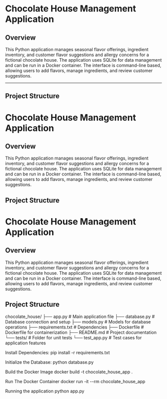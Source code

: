 # Chocolate House Management Application

## Overview
This Python application manages seasonal flavor offerings, ingredient inventory, and customer flavor suggestions and allergy concerns for a fictional chocolate house. The application uses SQLite for data management and can be run in a Docker container. The interface is command-line based, allowing users to add flavors, manage ingredients, and review customer suggestions.

---

## Project Structure
# Chocolate House Management Application

## Overview
This Python application manages seasonal flavor offerings, ingredient inventory, and customer flavor suggestions and allergy concerns for a fictional chocolate house. The application uses SQLite for data management and can be run in a Docker container. The interface is command-line based, allowing users to add flavors, manage ingredients, and review customer suggestions.



## Project Structure
# Chocolate House Management Application

## Overview
This Python application manages seasonal flavor offerings, ingredient inventory, and customer flavor suggestions and allergy concerns for a fictional chocolate house. The application uses SQLite for data management and can be run in a Docker container. The interface is command-line based, allowing users to add flavors, manage ingredients, and review customer suggestions.



## Project Structure
chocolate_house/ ├── app.py # Main application file ├── database.py # Database connection and setup ├── models.py # Models for database operations ├── requirements.txt # Dependencies ├── Dockerfile # Dockerfile for containerization ├── README.md # Project documentation └── tests/ # Folder for unit tests └── test_app.py # Test cases for application features

Install Dependencies:
pip install -r requirements.txt

Initialize the Database:
python database.py

Build the Docker Image
docker build -t chocolate_house_app .

Run The Docker Container
docker run -it --rm chocolate_house_app

Running the application
python app.py

